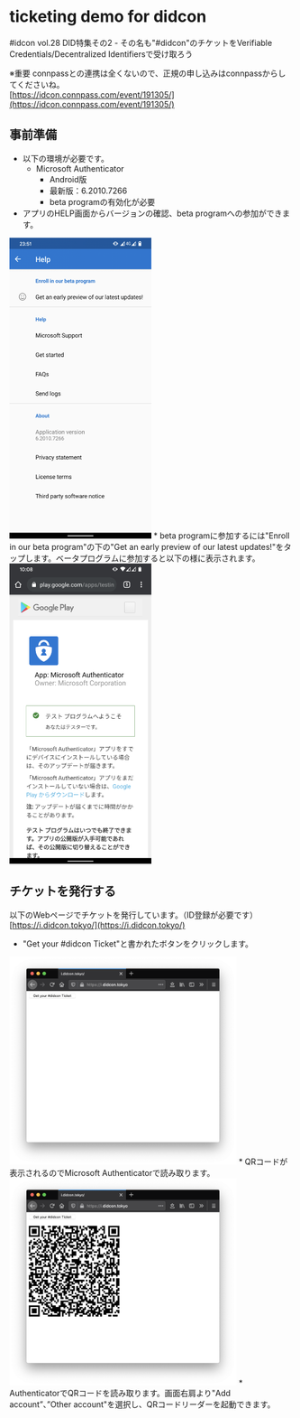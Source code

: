 # ticketing demo for didcon

#idcon vol.28 DID特集その2 - その名も"#didcon"のチケットをVerifiable Credentials/Decentralized Identifiersで受け取ろう  

※重要
connpassとの連携は全くないので、正規の申し込みはconnpassからしてくださいね。  
[https://idcon.connpass.com/event/191305/](https://idcon.connpass.com/event/191305/)

## 事前準備
* 以下の環境が必要です。  
    * Microsoft Authenticator
        * Android版
        * 最新版：6.2010.7266
        * beta programの有効化が必要
* アプリのHELP画面からバージョンの確認、beta programへの参加ができます。  
<img src="./media/0.Authenticator.png" width=50%>
* beta programに参加するには"Enroll in our beta program"の下の"Get an early preview of our latest updates!"をタップします。ベータプログラムに参加すると以下の様に表示されます。  
<img src="./media/1.Authenticator.png" width=50%>


## チケットを発行する
以下のWebページでチケットを発行しています。（ID登録が必要です）  
[https://i.didcon.tokyo/](https://i.didcon.tokyo/)

* "Get your #didcon Ticket"と書かれたボタンをクリックします。  
<img src="./media/2.issuer.png" width=80%>
* QRコードが表示されるのでMicrosoft Authenticatorで読み取ります。  
<img src="./media/3.issuer.png" width=80%>
* AuthenticatorでQRコードを読み取ります。画面右肩より"Add account”、”Other account"を選択し、QRコードリーダーを起動できます。


